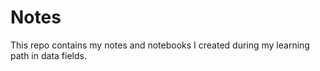 # Notes
This repo contains my notes and notebooks I created during my learning path in data fields.
